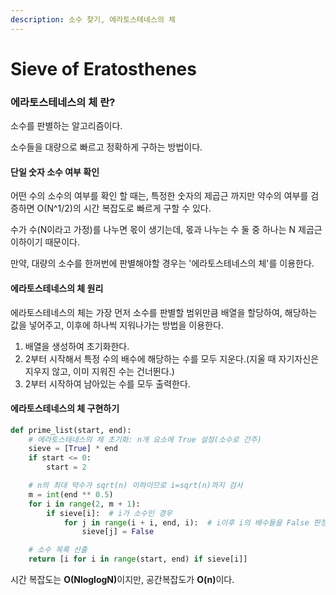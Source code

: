 ```yaml
---
description: 소수 찾기, 에라토스테네스의 체
---
```


# Sieve of Eratosthenes

### 에라토스테네스의 체 란? <a href="#undefined" id="undefined"></a>

소수를 판별하는 알고리즘이다.

소수들을 대량으로 빠르고 정확하게 구하는 방법이다.

#### 단일 숫자 소수 여부 확인 <a href="#undefined" id="undefined"></a>

어떤 수의 소수의 여부를 확인 할 때는, 특정한 숫자의 제곱근 까지만 약수의 여부를 검증하면 O(N^1/2)의 시간 복잡도로 빠르게 구할 수 있다.

수가 수(N이라고 가정)를 나누면 몫이 생기는데, 몫과 나누는 수 둘 중 하나는 N 제곱근 이하이기 때문이다.

만약, 대량의 소수를 한꺼번에 판별해야할 경우는 '에라토스테네스의 체'를 이용한다.

#### 에라토스테네스의 체 원리 <a href="#undefined" id="undefined"></a>

에라토스테네스의 체는 가장 먼저 소수를 판별할 범위만큼 배열을 할당하여, 해당하는 값을 넣어주고, 이후에 하나씩 지워나가는 방법을 이용한다.

1. 배열을 생성하여 초기화한다.
2. 2부터 시작해서 특정 수의 배수에 해당하는 수를 모두 지운다.(지울 때 자기자신은 지우지 않고, 이미 지워진 수는 건너뛴다.)
3. 2부터 시작하여 남아있는 수를 모두 출력한다.

#### 에라토스테네스의 체 구현하기 <a href="#undefined" id="undefined"></a>

```python
def prime_list(start, end):
    # 에라토스테네스의 체 초기화: n개 요소에 True 설정(소수로 간주)
    sieve = [True] * end
    if start <= 0:
        start = 2

    # n의 최대 약수가 sqrt(n) 이하이므로 i=sqrt(n)까지 검사
    m = int(end ** 0.5)
    for i in range(2, m + 1):
        if sieve[i]:  # i가 소수인 경우
            for j in range(i + i, end, i):  # i이후 i의 배수들을 False 판정
                sieve[j] = False

    # 소수 목록 산출
    return [i for i in range(start, end) if sieve[i]]
```

시간 복잡도는 **O(NloglogN)**&#xC774;지만, 공간복잡도가 **O(n)**&#xC774;다.
